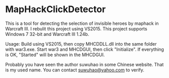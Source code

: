 # MapHackClickDetector

This is a tool for detecting the selection of invisible heroes by maphack in Warcraft III. I rebulit this project using VS2015. This project supports Windows 7 32-bit and Warcraft III 1.24b. 

Usage:
Build using VS2015, then copy MHCDDLL.dll into the same folder with war3.exe. Start war3 and MHCDGUI, then click "Initialize". If everything is OK, "Started" will be shown in the MHCDGUI.

Probably you have seen the author suwuhao in some Chinese website. That is my used name. You can contact suwuhao@yahoo.com to verify.
